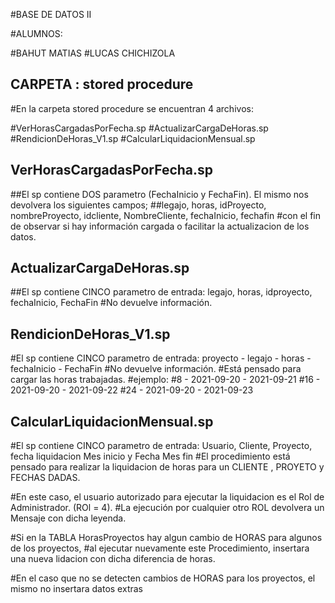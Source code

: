 #BASE DE DATOS II

#ALUMNOS:

#BAHUT MATIAS
#LUCAS CHICHIZOLA 

##  CARPETA : stored procedure ### 
#En la carpeta stored procedure se encuentran 4 archivos:

#VerHorasCargadasPorFecha.sp
#ActualizarCargaDeHoras.sp
#RendicionDeHoras_V1.sp
#CalcularLiquidacionMensual.sp



## VerHorasCargadasPorFecha.sp ##  
##El sp contiene DOS parametro (FechaInicio y FechaFin). El mismo nos devolvera los siguientes campos;
##legajo, horas, idProyecto, nombreProyecto, idcliente, NombreCliente, fechaInicio, fechafin
#con el fin de observar si hay información cargada o facilitar la actualizacion de los datos.


## ActualizarCargaDeHoras.sp ##  
##El sp contiene CINCO parametro de entrada: legajo, horas, idproyecto, fechaInicio, FechaFin
#No devuelve información.


## RendicionDeHoras_V1.sp ##  
#El sp contiene CINCO parametro de entrada: proyecto - legajo - horas - fechaInicio - FechaFin
#No devuelve información.
#Está pensado para cargar las horas trabajadas.
#ejemplo:
#8 -  2021-09-20 - 2021-09-21
#16 - 2021-09-20 - 2021-09-22
#24 - 2021-09-20 - 2021-09-23

## CalcularLiquidacionMensual.sp ##  

#El sp contiene CINCO parametro de entrada: Usuario, Cliente, Proyecto, fecha liquidacion Mes inicio y Fecha Mes fin 
#El procedimiento está pensado para realizar la liquidacion de horas para un CLIENTE , PROYETO y FECHAS DADAS.

#En este caso, el usuario autorizado para ejecutar la liquidacion es el Rol de Administrador. (ROl = 4).
#La ejecución por cualquier otro ROL devolvera un Mensaje con dicha leyenda.

#Si en la TABLA HorasProyectos hay algun cambio de HORAS para algunos de los proyectos,
#al ejecutar nuevamente este Procedimiento, insertara una nueva lidacion con dicha diferencia de horas.

#En el caso que no se detecten cambios de HORAS para los proyectos, el mismo no insertara datos extras
